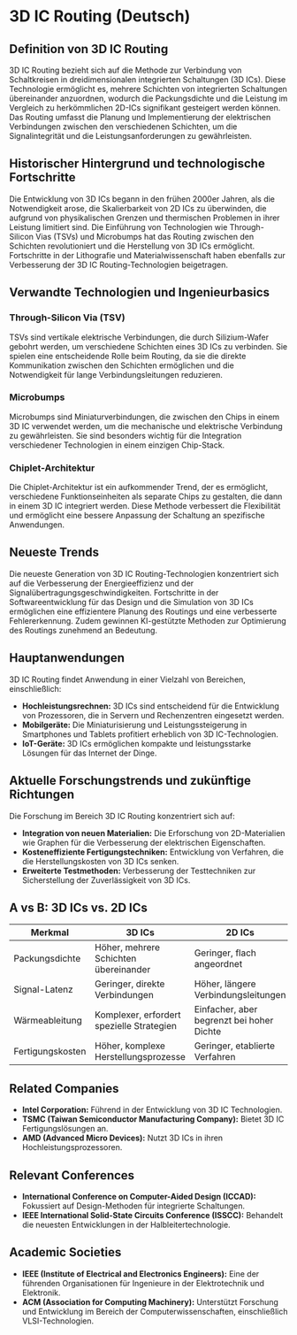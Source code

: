 # 3D IC Routing (Deutsch)

## Definition von 3D IC Routing

3D IC Routing bezieht sich auf die Methode zur Verbindung von Schaltkreisen in dreidimensionalen integrierten Schaltungen (3D ICs). Diese Technologie ermöglicht es, mehrere Schichten von integrierten Schaltungen übereinander anzuordnen, wodurch die Packungsdichte und die Leistung im Vergleich zu herkömmlichen 2D-ICs signifikant gesteigert werden können. Das Routing umfasst die Planung und Implementierung der elektrischen Verbindungen zwischen den verschiedenen Schichten, um die Signalintegrität und die Leistungsanforderungen zu gewährleisten.

## Historischer Hintergrund und technologische Fortschritte

Die Entwicklung von 3D ICs begann in den frühen 2000er Jahren, als die Notwendigkeit arose, die Skalierbarkeit von 2D ICs zu überwinden, die aufgrund von physikalischen Grenzen und thermischen Problemen in ihrer Leistung limitiert sind. Die Einführung von Technologien wie Through-Silicon Vias (TSVs) und Microbumps hat das Routing zwischen den Schichten revolutioniert und die Herstellung von 3D ICs ermöglicht. Fortschritte in der Lithografie und Materialwissenschaft haben ebenfalls zur Verbesserung der 3D IC Routing-Technologien beigetragen.

## Verwandte Technologien und Ingenieurbasics

### Through-Silicon Via (TSV)

TSVs sind vertikale elektrische Verbindungen, die durch Silizium-Wafer gebohrt werden, um verschiedene Schichten eines 3D ICs zu verbinden. Sie spielen eine entscheidende Rolle beim Routing, da sie die direkte Kommunikation zwischen den Schichten ermöglichen und die Notwendigkeit für lange Verbindungsleitungen reduzieren.

### Microbumps

Microbumps sind Miniaturverbindungen, die zwischen den Chips in einem 3D IC verwendet werden, um die mechanische und elektrische Verbindung zu gewährleisten. Sie sind besonders wichtig für die Integration verschiedener Technologien in einem einzigen Chip-Stack.

### Chiplet-Architektur

Die Chiplet-Architektur ist ein aufkommender Trend, der es ermöglicht, verschiedene Funktionseinheiten als separate Chips zu gestalten, die dann in einem 3D IC integriert werden. Diese Methode verbessert die Flexibilität und ermöglicht eine bessere Anpassung der Schaltung an spezifische Anwendungen.

## Neueste Trends

Die neueste Generation von 3D IC Routing-Technologien konzentriert sich auf die Verbesserung der Energieeffizienz und der Signalübertragungsgeschwindigkeiten. Fortschritte in der Softwareentwicklung für das Design und die Simulation von 3D ICs ermöglichen eine effizientere Planung des Routings und eine verbesserte Fehlererkennung. Zudem gewinnen KI-gestützte Methoden zur Optimierung des Routings zunehmend an Bedeutung.

## Hauptanwendungen

3D IC Routing findet Anwendung in einer Vielzahl von Bereichen, einschließlich:

- **Hochleistungsrechnen:** 3D ICs sind entscheidend für die Entwicklung von Prozessoren, die in Servern und Rechenzentren eingesetzt werden.
- **Mobilgeräte:** Die Miniaturisierung und Leistungssteigerung in Smartphones und Tablets profitiert erheblich von 3D IC-Technologien.
- **IoT-Geräte:** 3D ICs ermöglichen kompakte und leistungsstarke Lösungen für das Internet der Dinge.

## Aktuelle Forschungstrends und zukünftige Richtungen

Die Forschung im Bereich 3D IC Routing konzentriert sich auf:

- **Integration von neuen Materialien:** Die Erforschung von 2D-Materialien wie Graphen für die Verbesserung der elektrischen Eigenschaften.
- **Kosteneffiziente Fertigungstechniken:** Entwicklung von Verfahren, die die Herstellungskosten von 3D ICs senken.
- **Erweiterte Testmethoden:** Verbesserung der Testtechniken zur Sicherstellung der Zuverlässigkeit von 3D ICs.

## A vs B: 3D ICs vs. 2D ICs

| Merkmal             | 3D ICs                                   | 2D ICs                                   |
|---------------------|------------------------------------------|------------------------------------------|
| Packungsdichte      | Höher, mehrere Schichten übereinander    | Geringer, flach angeordnet               |
| Signal-Latenz       | Geringer, direkte Verbindungen           | Höher, längere Verbindungsleitungen      |
| Wärmeableitung      | Komplexer, erfordert spezielle Strategien| Einfacher, aber begrenzt bei hoher Dichte|
| Fertigungskosten    | Höher, komplexe Herstellungsprozesse    | Geringer, etablierte Verfahren            |

## Related Companies

- **Intel Corporation:** Führend in der Entwicklung von 3D IC Technologien.
- **TSMC (Taiwan Semiconductor Manufacturing Company):** Bietet 3D IC Fertigungslösungen an.
- **AMD (Advanced Micro Devices):** Nutzt 3D ICs in ihren Hochleistungsprozessoren.

## Relevant Conferences

- **International Conference on Computer-Aided Design (ICCAD):** Fokussiert auf Design-Methoden für integrierte Schaltungen.
- **IEEE International Solid-State Circuits Conference (ISSCC):** Behandelt die neuesten Entwicklungen in der Halbleitertechnologie.

## Academic Societies

- **IEEE (Institute of Electrical and Electronics Engineers):** Eine der führenden Organisationen für Ingenieure in der Elektrotechnik und Elektronik.
- **ACM (Association for Computing Machinery):** Unterstützt Forschung und Entwicklung im Bereich der Computerwissenschaften, einschließlich VLSI-Technologien.